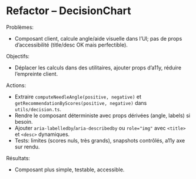 # Refactor – DecisionChart

Problèmes:
- Composant client, calcule angle/aide visuelle dans l’UI; pas de props d’accessibilité (title/desc OK mais perfectible).

Objectifs:
- Déplacer les calculs dans des utilitaires, ajouter props d’a11y, réduire l’empreinte client.

Actions:
- Extraire `computeNeedleAngle(positive, negative)` et `getRecommendationByScores(positive, negative)` dans `utils/decision.ts`.
- Rendre le composant déterministe avec props dérivées (angle, labels) si besoin.
- Ajouter `aria-labelledby`/`aria-describedby` ou `role="img"` avec `<title>` et `<desc>` dynamiques.
- Tests: limites (scores nuls, très grands), snapshots contrôlés, a11y axe sur rendu.

Résultats:
- Composant plus simple, testable, accessible.
